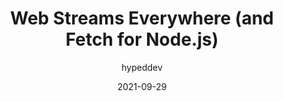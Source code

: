 ---
author: hypeddev
date: 2021-09-29
permalink: false
publisher: css
tags:
  - javascript
  - nodejs
target_url: https://css-tricks.com/web-streams-everywhere-and-fetch-for-node-js/
title: Web Streams Everywhere (and Fetch for Node.js)
---